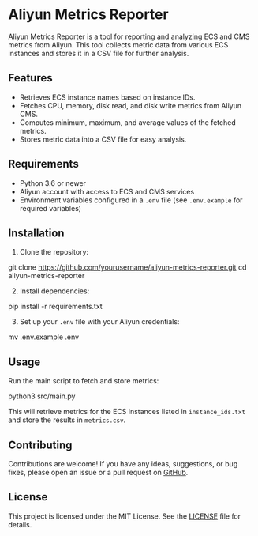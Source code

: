 # Aliyun Metrics Reporter

Aliyun Metrics Reporter is a tool for reporting and analyzing ECS and CMS metrics from Aliyun. This tool collects metric data from various ECS instances and stores it in a CSV file for further analysis.

## Features

- Retrieves ECS instance names based on instance IDs.
- Fetches CPU, memory, disk read, and disk write metrics from Aliyun CMS.
- Computes minimum, maximum, and average values of the fetched metrics.
- Stores metric data into a CSV file for easy analysis.

## Requirements

- Python 3.6 or newer
- Aliyun account with access to ECS and CMS services
- Environment variables configured in a `.env` file (see `.env.example` for required variables)

## Installation

1. Clone the repository:

git clone https://github.com/yourusername/aliyun-metrics-reporter.git
cd aliyun-metrics-reporter


2. Install dependencies:

pip install -r requirements.txt

3. Set up your `.env` file with your Aliyun credentials:

mv .env.example .env

## Usage

Run the main script to fetch and store metrics:

python3 src/main.py


This will retrieve metrics for the ECS instances listed in `instance_ids.txt` and store the results in `metrics.csv`.

## Contributing

Contributions are welcome! If you have any ideas, suggestions, or bug fixes, please open an issue or a pull request on [GitHub](https://github.com/yourusername/aliyun-metrics-reporter).

## License

This project is licensed under the MIT License. See the [LICENSE](LICENSE) file for details.
